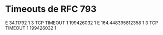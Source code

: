 # Timeouts de RFC 793
E 34.11792 1 3 TCP TIMEOUT 1 199426032 1
E 164.448395812358 1 3 TCP TIMEOUT 1 199426032 1

